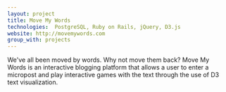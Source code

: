 ```yaml
---
layout: project
title: Move My Words
technologies:  PostgreSQL, Ruby on Rails, jQuery, D3.js
website: http://movemywords.com
group_with: projects
---
```


We've all been moved by words. Why not move them back? Move My Words is an interactive blogging platform that allows a user to enter a micropost and play interactive games with the text through the use of D3 text visualization.

